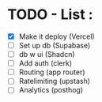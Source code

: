 # TODO - List :

- [x] Make it deploy (Vercel)
- [ ] Set up db (Supabase)
- [ ] db w ui (Shadcn)
- [ ] Add auth (clerk)
- [ ] Routing (app router)
- [ ] Ratelimiting (upstash)
- [ ] Analytics (posthog)

